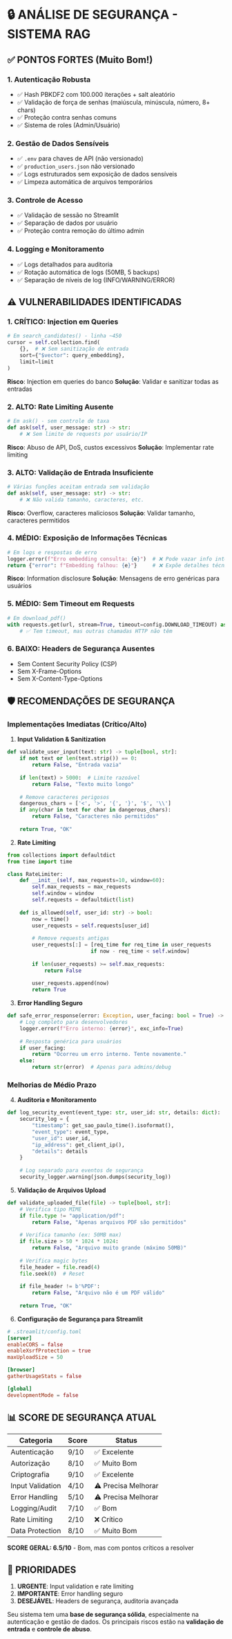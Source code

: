 # 🔒 ANÁLISE DE SEGURANÇA - SISTEMA RAG

## ✅ PONTOS FORTES (Muito Bom!)

### 1. **Autenticação Robusta**
- ✅ Hash PBKDF2 com 100.000 iterações + salt aleatório
- ✅ Validação de força de senhas (maiúscula, minúscula, número, 8+ chars)
- ✅ Proteção contra senhas comuns
- ✅ Sistema de roles (Admin/Usuário)

### 2. **Gestão de Dados Sensíveis**
- ✅ `.env` para chaves de API (não versionado)
- ✅ `production_users.json` não versionado
- ✅ Logs estruturados sem exposição de dados sensíveis
- ✅ Limpeza automática de arquivos temporários

### 3. **Controle de Acesso**
- ✅ Validação de sessão no Streamlit
- ✅ Separação de dados por usuário
- ✅ Proteção contra remoção do último admin

### 4. **Logging e Monitoramento**
- ✅ Logs detalhados para auditoria
- ✅ Rotação automática de logs (50MB, 5 backups)
- ✅ Separação de níveis de log (INFO/WARNING/ERROR)

## ⚠️ VULNERABILIDADES IDENTIFICADAS

### 1. **CRÍTICO: Injection em Queries**
```python
# Em search_candidates() - linha ~450
cursor = self.collection.find(
    {},  # ❌ Sem sanitização de entrada
    sort={"$vector": query_embedding},
    limit=limit
)
```
**Risco**: Injection em queries do banco
**Solução**: Validar e sanitizar todas as entradas

### 2. **ALTO: Rate Limiting Ausente**
```python
# Em ask() - sem controle de taxa
def ask(self, user_message: str) -> str:
    # ❌ Sem limite de requests por usuário/IP
```
**Risco**: Abuso de API, DoS, custos excessivos
**Solução**: Implementar rate limiting

### 3. **ALTO: Validação de Entrada Insuficiente**
```python
# Várias funções aceitam entrada sem validação
def ask(self, user_message: str) -> str:
    # ❌ Não valida tamanho, caracteres, etc.
```
**Risco**: Overflow, caracteres maliciosos
**Solução**: Validar tamanho, caracteres permitidos

### 4. **MÉDIO: Exposição de Informações Técnicas**
```python
# Em logs e respostas de erro
logger.error(f"Erro embedding consulta: {e}")  # ❌ Pode vazar info interna
return {"error": f"Embedding falhou: {e}"}     # ❌ Expõe detalhes técnicos
```
**Risco**: Information disclosure
**Solução**: Mensagens de erro genéricas para usuários

### 5. **MÉDIO: Sem Timeout em Requests**
```python
# Em download_pdf()
with requests.get(url, stream=True, timeout=config.DOWNLOAD_TIMEOUT) as r:
    # ✅ Tem timeout, mas outras chamadas HTTP não têm
```

### 6. **BAIXO: Headers de Segurança Ausentes**
- Sem Content Security Policy (CSP)
- Sem X-Frame-Options
- Sem X-Content-Type-Options

## 🛡️ RECOMENDAÇÕES DE SEGURANÇA

### **Implementações Imediatas (Crítico/Alto)**

1. **Input Validation & Sanitization**
```python
def validate_user_input(text: str) -> tuple[bool, str]:
    if not text or len(text.strip()) == 0:
        return False, "Entrada vazia"
    
    if len(text) > 5000:  # Limite razoável
        return False, "Texto muito longo"
    
    # Remove caracteres perigosos
    dangerous_chars = ['<', '>', '{', '}', '$', '\\']
    if any(char in text for char in dangerous_chars):
        return False, "Caracteres não permitidos"
    
    return True, "OK"
```

2. **Rate Limiting**
```python
from collections import defaultdict
from time import time

class RateLimiter:
    def __init__(self, max_requests=10, window=60):
        self.max_requests = max_requests
        self.window = window
        self.requests = defaultdict(list)
    
    def is_allowed(self, user_id: str) -> bool:
        now = time()
        user_requests = self.requests[user_id]
        
        # Remove requests antigas
        user_requests[:] = [req_time for req_time in user_requests 
                           if now - req_time < self.window]
        
        if len(user_requests) >= self.max_requests:
            return False
        
        user_requests.append(now)
        return True
```

3. **Error Handling Seguro**
```python
def safe_error_response(error: Exception, user_facing: bool = True) -> str:
    # Log completo para desenvolvedores
    logger.error(f"Erro interno: {error}", exc_info=True)
    
    # Resposta genérica para usuários
    if user_facing:
        return "Ocorreu um erro interno. Tente novamente."
    else:
        return str(error)  # Apenas para admins/debug
```

### **Melhorias de Médio Prazo**

4. **Auditoria e Monitoramento**
```python
def log_security_event(event_type: str, user_id: str, details: dict):
    security_log = {
        "timestamp": get_sao_paulo_time().isoformat(),
        "event_type": event_type,
        "user_id": user_id,
        "ip_address": get_client_ip(),
        "details": details
    }
    
    # Log separado para eventos de segurança
    security_logger.warning(json.dumps(security_log))
```

5. **Validação de Arquivos Upload**
```python
def validate_uploaded_file(file) -> tuple[bool, str]:
    # Verifica tipo MIME
    if file.type != "application/pdf":
        return False, "Apenas arquivos PDF são permitidos"
    
    # Verifica tamanho (ex: 50MB max)
    if file.size > 50 * 1024 * 1024:
        return False, "Arquivo muito grande (máximo 50MB)"
    
    # Verifica magic bytes
    file_header = file.read(4)
    file.seek(0)  # Reset
    
    if file_header != b'%PDF':
        return False, "Arquivo não é um PDF válido"
    
    return True, "OK"
```

6. **Configuração de Segurança para Streamlit**
```toml
# .streamlit/config.toml
[server]
enableCORS = false
enableXsrfProtection = true
maxUploadSize = 50

[browser]
gatherUsageStats = false

[global]
developmentMode = false
```

## 📊 SCORE DE SEGURANÇA ATUAL

| Categoria | Score | Status |
|-----------|-------|--------|
| Autenticação | 9/10 | ✅ Excelente |
| Autorização | 8/10 | ✅ Muito Bom |
| Criptografia | 9/10 | ✅ Excelente |
| Input Validation | 4/10 | ⚠️ Precisa Melhorar |
| Error Handling | 5/10 | ⚠️ Precisa Melhorar |
| Logging/Audit | 7/10 | ✅ Bom |
| Rate Limiting | 2/10 | ❌ Crítico |
| Data Protection | 8/10 | ✅ Muito Bom |

**SCORE GERAL: 6.5/10** - Bom, mas com pontos críticos a resolver

## 🎯 PRIORIDADES

1. **URGENTE**: Input validation e rate limiting
2. **IMPORTANTE**: Error handling seguro
3. **DESEJÁVEL**: Headers de segurança, auditoria avançada

Seu sistema tem uma **base de segurança sólida**, especialmente na autenticação e gestão de dados. Os principais riscos estão na **validação de entrada** e **controle de abuso**.
